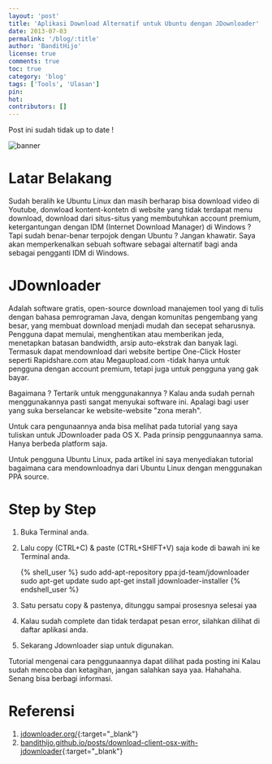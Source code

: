 ```yaml
---
layout: 'post'
title: 'Aplikasi Download Alternatif untuk Ubuntu dengan JDownloader'
date: 2013-07-03
permalink: '/blog/:title'
author: 'BanditHijo'
license: true
comments: true
toc: true
category: 'blog'
tags: ['Tools', 'Ulasan']
pin:
hot:
contributors: []
---
```


<p class="notif-post">Post ini sudah tidak up to date !</p>

<img class="post-body-img" src="{{ site.lazyload.logo_blank_banner }}" data-echo="https://2.bp.blogspot.com/-UBmvBCC3EJ0/UdMJakiqSQI/AAAAAAAAA_8/t90Rt6IGukw/s1600/Default+Header+Template+Post+9.jpg" onerror="imgError(this);" alt="banner">

# Latar Belakang
Sudah beralih ke Ubuntu Linux dan masih berharap bisa download video di Youtube, donwload kontent-kontetn di website yang tidak terdapat menu download, download dari situs-situs yang membutuhkan account premium, ketergantungan dengan IDM (Internet Download Manager) di Windows ? Tapi sudah benar-benar terpojok dengan Ubuntu ? Jangan khawatir. Saya akan memperkenalkan sebuah software sebagai alternatif bagi anda sebagai pengganti IDM di Windows.

# JDownloader
Adalah software gratis, open-source download manajemen tool yang di tulis dengan bahasa pemrograman Java, dengan komunitas pengembang yang besar, yang membuat download menjadi mudah dan secepat seharusnya. Pengguna dapat memulai, menghentikan atau memberikan jeda, menetapkan batasan bandwidth, arsip auto-ekstrak dan banyak lagi. Termasuk dapat mendownload dari website bertipe One-Click Hoster seperti Rapidshare.com atau Megaupload.com -tidak hanya untuk pengguna dengan account premium, tetapi juga untuk pengguna yang gak bayar.

Bagaimana ? Tertarik untuk menggunakannya ? Kalau anda sudah pernah menggunakannya pasti sangat menyukai software ini. Apalagi bagi user yang suka berselancar ke website-website "zona merah".

Untuk cara pengunaannya anda bisa melihat pada tutorial yang saya tuliskan untuk JDownloader pada OS X. Pada prinsip penggunaannya sama. Hanya berbeda platform saja.

Untuk pengguna Ubuntu Linux, pada artikel ini saya menyediakan tutorial bagaimana cara mendownloadnya dari Ubuntu Linux dengan menggunakan PPA source.

# Step by Step
1. Buka Terminal anda.

2. Lalu copy (CTRL+C) & paste (CTRL+SHIFT+V) saja kode di bawah ini ke Terminal anda.

   {% shell_user %}
sudo add-apt-repository ppa:jd-team/jdownloader
sudo apt-get update
sudo apt-get install jdownloader-installer
{% endshell_user %}

3. Satu persatu copy & pastenya, ditunggu sampai prosesnya selesai yaa

4. Kalau sudah complete dan tidak terdapat pesan error, silahkan dilihat di daftar aplikasi anda.

5. Sekarang Jdownloader siap untuk digunakan.

Tutorial mengenai cara penggunaannya dapat dilihat pada posting ini
Kalau sudah mencoba dan ketagihan, jangan salahkan saya yaa. Hahahaha.
Senang bisa berbagi informasi.

# Referensi
1. [jdownloader.org/](http://jdownloader.org/){:target="_blank"}
2. [bandithijo.github.io/posts/download-client-osx-with-jdownloader](http://bandithijo.github.io/posts/download-client-osx-with-jdownloader){:target="_blank"}
